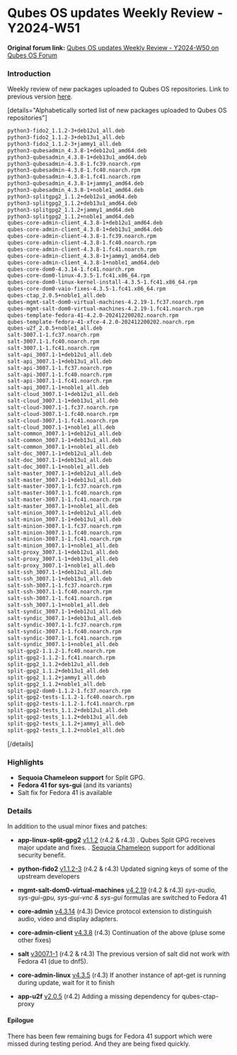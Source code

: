 # Qubes OS updates Weekly Review - Y2024-W51

**Original forum link:** [Qubes OS updates Weekly Review - Y2024-W50 on Qubes OS Forum](https://forum.qubes-os.org/t/qubes-os-updates-weekly-review-y2024-w51/30990)

### Introduction

Weekly review of new packages uploaded to Qubes OS repositories. Link to previous version [here](https://forum.qubes-os.org/t/qubes-os-updates-weekly-review-y2024-w50/30827).


[details="Alphabetically sorted list of new packages uploaded to Qubes OS repositories"]
```bash
python3-fido2_1.1.2-3+deb12u1_all.deb
python3-fido2_1.1.2-3+deb13u1_all.deb
python3-fido2_1.1.2-3+jammy1_all.deb
python3-qubesadmin_4.3.8-1+deb12u1_amd64.deb
python3-qubesadmin_4.3.8-1+deb13u1_amd64.deb
python3-qubesadmin-4.3.8-1.fc39.noarch.rpm
python3-qubesadmin-4.3.8-1.fc40.noarch.rpm
python3-qubesadmin-4.3.8-1.fc41.noarch.rpm
python3-qubesadmin_4.3.8-1+jammy1_amd64.deb
python3-qubesadmin_4.3.8-1+noble1_amd64.deb
python3-splitgpg2_1.1.2+deb12u1_amd64.deb
python3-splitgpg2_1.1.2+deb13u1_amd64.deb
python3-splitgpg2_1.1.2+jammy1_amd64.deb
python3-splitgpg2_1.1.2+noble1_amd64.deb
qubes-core-admin-client_4.3.8-1+deb12u1_amd64.deb
qubes-core-admin-client_4.3.8-1+deb13u1_amd64.deb
qubes-core-admin-client-4.3.8-1.fc39.noarch.rpm
qubes-core-admin-client-4.3.8-1.fc40.noarch.rpm
qubes-core-admin-client-4.3.8-1.fc41.noarch.rpm
qubes-core-admin-client_4.3.8-1+jammy1_amd64.deb
qubes-core-admin-client_4.3.8-1+noble1_amd64.deb
qubes-core-dom0-4.3.14-1.fc41.noarch.rpm
qubes-core-dom0-linux-4.3.5-1.fc41.x86_64.rpm
qubes-core-dom0-linux-kernel-install-4.3.5-1.fc41.x86_64.rpm
qubes-core-dom0-vaio-fixes-4.3.5-1.fc41.x86_64.rpm
qubes-ctap_2.0.5+noble1_all.deb
qubes-mgmt-salt-dom0-virtual-machines-4.2.19-1.fc37.noarch.rpm
qubes-mgmt-salt-dom0-virtual-machines-4.2.19-1.fc41.noarch.rpm
qubes-template-fedora-41-4.2.0-202412200202.noarch.rpm
qubes-template-fedora-41-xfce-4.2.0-202412200202.noarch.rpm
qubes-u2f_2.0.5+noble1_all.deb
salt-3007.1-1.fc37.noarch.rpm
salt-3007.1-1.fc40.noarch.rpm
salt-3007.1-1.fc41.noarch.rpm
salt-api_3007.1-1+deb12u1_all.deb
salt-api_3007.1-1+deb13u1_all.deb
salt-api-3007.1-1.fc37.noarch.rpm
salt-api-3007.1-1.fc40.noarch.rpm
salt-api-3007.1-1.fc41.noarch.rpm
salt-api_3007.1-1+noble1_all.deb
salt-cloud_3007.1-1+deb12u1_all.deb
salt-cloud_3007.1-1+deb13u1_all.deb
salt-cloud-3007.1-1.fc37.noarch.rpm
salt-cloud-3007.1-1.fc40.noarch.rpm
salt-cloud-3007.1-1.fc41.noarch.rpm
salt-cloud_3007.1-1+noble1_all.deb
salt-common_3007.1-1+deb12u1_all.deb
salt-common_3007.1-1+deb13u1_all.deb
salt-common_3007.1-1+noble1_all.deb
salt-doc_3007.1-1+deb12u1_all.deb
salt-doc_3007.1-1+deb13u1_all.deb
salt-doc_3007.1-1+noble1_all.deb
salt-master_3007.1-1+deb12u1_all.deb
salt-master_3007.1-1+deb13u1_all.deb
salt-master-3007.1-1.fc37.noarch.rpm
salt-master-3007.1-1.fc40.noarch.rpm
salt-master-3007.1-1.fc41.noarch.rpm
salt-master_3007.1-1+noble1_all.deb
salt-minion_3007.1-1+deb12u1_all.deb
salt-minion_3007.1-1+deb13u1_all.deb
salt-minion-3007.1-1.fc37.noarch.rpm
salt-minion-3007.1-1.fc40.noarch.rpm
salt-minion-3007.1-1.fc41.noarch.rpm
salt-minion_3007.1-1+noble1_all.deb
salt-proxy_3007.1-1+deb12u1_all.deb
salt-proxy_3007.1-1+deb13u1_all.deb
salt-proxy_3007.1-1+noble1_all.deb
salt-ssh_3007.1-1+deb12u1_all.deb
salt-ssh_3007.1-1+deb13u1_all.deb
salt-ssh-3007.1-1.fc37.noarch.rpm
salt-ssh-3007.1-1.fc40.noarch.rpm
salt-ssh-3007.1-1.fc41.noarch.rpm
salt-ssh_3007.1-1+noble1_all.deb
salt-syndic_3007.1-1+deb12u1_all.deb
salt-syndic_3007.1-1+deb13u1_all.deb
salt-syndic-3007.1-1.fc37.noarch.rpm
salt-syndic-3007.1-1.fc40.noarch.rpm
salt-syndic-3007.1-1.fc41.noarch.rpm
salt-syndic_3007.1-1+noble1_all.deb
split-gpg2-1.1.2-1.fc40.noarch.rpm
split-gpg2-1.1.2-1.fc41.noarch.rpm
split-gpg2_1.1.2+deb12u1_all.deb
split-gpg2_1.1.2+deb13u1_all.deb
split-gpg2_1.1.2+jammy1_all.deb
split-gpg2_1.1.2+noble1_all.deb
split-gpg2-dom0-1.1.2-1.fc37.noarch.rpm
split-gpg2-tests-1.1.2-1.fc40.noarch.rpm
split-gpg2-tests-1.1.2-1.fc41.noarch.rpm
split-gpg2-tests_1.1.2+deb12u1_all.deb
split-gpg2-tests_1.1.2+deb13u1_all.deb
split-gpg2-tests_1.1.2+jammy1_all.deb
split-gpg2-tests_1.1.2+noble1_all.deb
```
[/details]

### Highlights
- **Sequoia Chameleon support** for Split GPG.
- **Fedora 41 for sys-gui** (and its variants)
- Salt fix for Fedora 41 is available

### Details
In addition to the usual minor fixes and patches:

- **app-linux-split-gpg2** [v1.1.2](https://github.com/QubesOS/qubes-app-linux-split-gpg2/compare/v1.1.1...v1.1.2) (r4.2 & r4.3)
. Qubes Split GPG receives major update and fixes.
. [Sequoia Chameleon](https://nlnet.nl/project/SequoiaChameleon/) support for additional security benefit.

- **python-fido2** [v1.1.2-3](https://github.com/QubesOS/qubes-python-fido2/compare/v1.1.2-2...v1.1.2-3) (r4.2 & r4.3)
Updated signing keys of some of the upstream developers

- **mgmt-salt-dom0-virtual-machines** [v4.2.19](https://github.com/QubesOS/qubes-mgmt-salt-dom0-virtual-machines/compare/v4.2.18...v4.2.19) (r4.2 & r4.3)
_sys-audio, sys-gui-gpu, sys-gui-vnc & sys-gui_ formulas are switched to Fedora 41

- **core-admin** [v4.3.14](https://github.com/QubesOS/qubes-core-admin/compare/v4.3.13...v4.3.14) (r4.3)
Device protocol extension to distinguish audio, video and display adapters.

- **core-admin-client** [v4.3.8](https://github.com/QubesOS/qubes-core-admin-client/compare/v4.3.7...v4.3.8) (r4.3)
Continuation of the above (pluse some other fixes)

- **salt** [v3007.1-1](https://github.com/QubesOS/qubes-salt/compare/v3006.9-3...v3007.1-1) (r4.2 & r4.3)
The previous version of salt did not work with Fedora 41 (due to dnf5).

- **core-admin-linux** [v4.3.5](https://github.com/QubesOS/qubes-core-admin-linux/compare/v4.3.4...v4.3.5) (r4.3)
If another instance of apt-get is running during update, wait for it to finish

- **app-u2f** [v2.0.5](https://github.com/QubesOS/qubes-app-u2f/compare/v2.0.4...v2.0.5) (r4.2)
Adding a missing dependency for qubes-ctap-proxy

#### Epilogue
There has been few remaining bugs for Fedora 41 support which were missed during testing period. And they are being fixed quickly.
